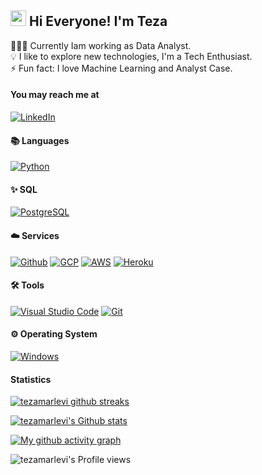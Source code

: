 ##  <img src="https://media.giphy.com/media/hvRJCLFzcasrR4ia7z/giphy.gif" width="25">  Hi Everyone! I'm Teza 

👨🏻‍💻 Currently Iam working as Data Analyst.\
💡 I like to explore new technologies, I'm a Tech Enthusiast.\
⚡ Fun fact: I love Machine Learning and Analyst Case.
<!-- 🌱 Learning everything about Front-End and Back-End technologies.\ -->
<!-- 🔭 Interest: Learning Golang, because I really love Back-End.\ -->


#### You may reach me at
[![LinkedIn](https://img.shields.io/badge/-LinkedIn-0077B5?style=for-the-badge&logo=linkedin)](https://https://www.linkedin.com/in/teza-marlevi-fajar/)
<!-- [![Spotify](https://img.shields.io/badge/-Spotify-1CD05D?style=for-the-badge&logo=spotify&logoColor=white)](https://open.spotify.com/user/mc4unooh8oxhz45ec5d1vvvq3) -->
<!-- [![Twitter](https://img.shields.io/badge/-Twitter-00ACEE?style=for-the-badge&logo=twitter&logoColor=white)](https://twitter.com/akbarhabiby) -->
<!-- [![Youtube](https://img.shields.io/badge/-Youtube-FF0000?style=for-the-badge&logo=youtube&logoColor=white)](https://youtube.com/akbarhabiby) -->

#### 📚 Languages
[![Python](https://img.shields.io/badge/-Pyhton-05122A?style=flat&logo=python)](https://www.python.org/)
<!-- [![JavaScript](https://img.shields.io/badge/-JavaScript-05122A?style=flat&logo=javascript)](https://www.javascript.com) -->
<!-- [![Go](https://img.shields.io/badge/-Go-05122A?style=flat&logo=go)](https://golang.org) -->

#### ✨ SQL
<!-- [![Express.js](https://img.shields.io/badge/-Express.js-05122A?style=flat&logo=express)](https://expressjs.com) -->
<!-- [![NestJS](https://img.shields.io/badge/-Nest.js-05122A?style=flat&logo=nestjs)](https://nestjs.com) -->
[![PostgreSQL](https://img.shields.io/badge/-PostgreSQL-05122A?style=flat&logo=postgresql)](https://www.postgresql.org)
<!-- [![MongoDB](https://img.shields.io/badge/-MongoDB-05122A?style=flat&logo=mongodb)](https://www.mongodb.com) -->
<!-- [![Redis](https://img.shields.io/badge/-Redis-05122A?style=flat&logo=redis)](https://redis.io) -->
<!-- [![socket.io](https://img.shields.io/badge/-socket.io-05122A?style=flat&logo=socket.io)](https://socket.io) -->
<!-- [![Apollo GraphQL](https://img.shields.io/badge/-Apollo%20GraphQL-05122A?style=flat&logo=apollo-graphql&logoColor=DD34A6)](https://www.apollographql.com) -->
<!-- [![Mocha](https://img.shields.io/badge/-Mocha-05122A?style=flat&logo=mocha)](https://mochajs.org) -->
<!-- [![Jest](https://img.shields.io/badge/-Jest-05122A?style=flat&logo=jest&logoColor=C21324)](https://jestjs.io) -->
<!-- [![Sequelize](https://img.shields.io/badge/-Sequelize-05122A?style=flat)](https://sequelize.org) -->
<!-- [![mongoose](https://img.shields.io/badge/-mongoose-05122A?style=flat)](https://mongoosejs.com) -->

<!-- #### 🌐 Front-End
[![React.js](https://img.shields.io/badge/-React.js-05122A?style=flat&logo=react)](https://reactjs.org)
[![React Native](https://img.shields.io/badge/-React%20Native-05122A?style=flat&logo=react)](http://reactnative.dev)
[![React Redux](https://img.shields.io/badge/-Redux-05122A?style=flat&logo=redux&logoColor=764ABC)](https://react-redux.js.org)
[![Vue.js](https://img.shields.io/badge/-Vue.js-05122A?style=flat&logo=vue.js)](https://vuejs.org)
[![React Router](https://img.shields.io/badge/-React%20Router-05122A?style=flat&logo=react-router)](https://reactrouter.com)
[![Bootstrap](https://img.shields.io/badge/-Bootstrap-05122A?style=flat&logo=bootstrap)](https://getbootstrap.com)
[![HTML](https://img.shields.io/badge/-HTML-05122A?style=flat&logo=html5)](https://en.wikipedia.org/wiki/HTML5)
[![CSS](https://img.shields.io/badge/-CSS-05122A?style=flat&logo=css3&logoColor=1572B6)](https://en.wikipedia.org/wiki/CSS) -->

#### ☁️ Services
[![Github](https://img.shields.io/badge/-Github-05122A?style=flat&logo=github)](https://github.com)
[![GCP](https://img.shields.io/badge/-Google%20Cloud%20Platform-05122A?style=flat&logo=google-cloud)](https://cloud.google.com)
[![AWS](https://img.shields.io/badge/-Amazon%20Web%20Services-05122A?style=flat&logo=amazon-aws&logoColor=FF9900)](https://aws.amazon.com)
[![Heroku](https://img.shields.io/badge/-Heroku-05122A?style=flat&logo=heroku)](https://heroku.com)
<!-- [![Firebase](https://img.shields.io/badge/-Firebase-05122A?style=flat&logo=firebase)](https://firebase.google.com)
[![Cloudflare](https://img.shields.io/badge/-Cloudflare-05122A?style=flat&logo=cloudflare)](https://www.cloudflare.com) -->

#### 🛠️ Tools
[![Visual Studio Code](https://img.shields.io/badge/-Visual%20Studio%20Code-05122A?style=flat&logo=visual-studio-code&logoColor=21AAF2)](https://code.visualstudio.com)
[![Git](https://img.shields.io/badge/-Git-05122A?style=flat&logo=git)](https://git-scm.com)
<!-- [![Postman](https://img.shields.io/badge/-Postman-05122A?style=flat&logo=postman)](https://www.postman.com) -->
<!-- [![iTerm2](https://img.shields.io/badge/-iTerm2-05122A?style=flat)](https://iterm2.com) -->

#### ⚙️ Operating System
<!-- [![macOS](https://img.shields.io/badge/-macOS-05122A?style=flat&logo=apple)](https://www.apple.com/id/macos)
[![Ubuntu](https://img.shields.io/badge/-Ubuntu-05122A?style=flat&logo=ubuntu)](https://ubuntu.com) -->
[![Windows](https://img.shields.io/badge/-Windows-05122A?style=flat&logo=windows&logoColor=007ACC)](https://www.microsoft.com/en-us/windows)

<!-- 
#### 🎵 Now Playing
[![spotify-github-profile](https://spotify-github-profile.vercel.app/api/view?uid=mc4unooh8oxhz45ec5d1vvvq3&cover_image=false&theme=default)](https://github.com/kittinan/spotify-github-profile) -->

#### Statistics
[![tezamarlevi github streaks](https://github-readme-streak-stats.herokuapp.com/?user=tezamarlevi&theme=react)](https://github.com/DenverCoder1/github-readme-streak-stats)

[![tezamarlevi's Github stats](https://github-readme-stats.vercel.app/api?username=tezamarlevi&show_icons=true&theme=react)](https://github.com/anuraghazra/github-readme-stats)

<!-- [![tezamarlevi's Wakatime stats](https://github-readme-stats.vercel.app/api/wakatime?username=tezamarlevi&layout=compact&theme=react)](https://github.com/anuraghazra/github-readme-stats) -->

[![My github activity graph](https://activity-graph.herokuapp.com/graph?username=tezamarlevi&theme=tokyo-night)](https://github.com/tezamarlevi/github-readme-activity-graph)

![tezamarlevi's Profile views](https://komarev.com/ghpvc/?username=tezamarlevi&color=blue&style=flat&label=Profile+views)

